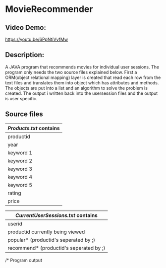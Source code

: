 # MovieRecommender
**Video Demo:** 
---------------------------------
<https://youtu.be/6PpNtiVvfMw>

**Description:**
------------------------------------
A JAVA program that recommends movies for individual user sessions. The program only needs the two source files explained below. First a ORM(object relational mapping) layer is created that read each row from the text files and translates them into object which has attributes and methods. The objects are put into a list and an algorithm to solve the problem is created. The output i written back into the usersession files and the output is user specific.


**Source files**
-------------------------------------

| *Products.txt* contains |
| ----------- |
| productid | 
| year | 
| keyword 1 |
| keyword 2 |
| keyword 3 |
| keyword 4 |
| keyword 5 |
| rating |
| price |


| *CurrentUserSessions.txt* contains |
| ----------- |
| userid | 
| productid currently being viewed | 
| popular* (productid's seperated by ;) |
| recommend* (productid's seperated by ;) |

/* Program output